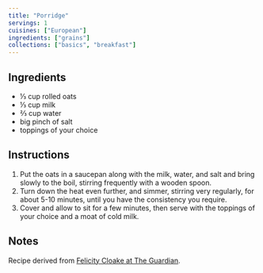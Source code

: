 ```yaml
---
title: "Porridge"
servings: 1
cuisines: ["European"]
ingredients: ["grains"]
collections: ["basics", "breakfast"]
---
```


## Ingredients

- ⅓ cup rolled oats
- ⅓ cup milk
- ⅔ cup water
- big pinch of salt
- toppings of your choice

## Instructions

1. Put the oats in a saucepan along with the milk, water, and salt and bring slowly to the boil, stirring frequently with a wooden spoon.
2. Turn down the heat even further, and simmer, stirring very regularly, for about 5-10 minutes, until you have the consistency you require.
3. Cover and allow to sit for a few minutes, then serve with the toppings of your choice and a moat of cold milk.

## Notes

Recipe derived from [Felicity Cloake at The Guardian](https://www.theguardian.com/lifeandstyle/wordofmouth/2011/nov/10/how-to-cook-perfect-porridge).
